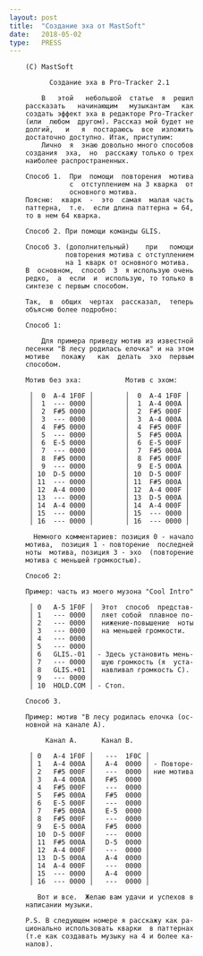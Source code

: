 ```yaml
---
layout: post
title:  "Создание эха от MastSoft"
date:   2018-05-02
type:   PRESS
---
```



		(C) MastSoft

		      Создание эха в Pro-Tracker 2.1

		    В   этой   небольшой  статье  я  решил
		рассказать   начинающим   музыкантам   как
		создать эффект эха в редакторе Pro-Tracker
		(или  любом  другом). Рассказ мой будет не
		долгий,   и   я  постараюсь  все  изложить
		достаточно доступно. Итак, приступим:
		    Лично  я  знаю довольно много способов
		создания  эха,  но  расскажу только о трех
		наиболее распространенных.

		Способ 1.  При  помощи  повторения  мотива
		           с  отступлением на 3 кварка  от
		           основного мотива.
		Поясню:  кварк  -  это  самая  малая часть
		паттерна,  т.е.  если длина паттерна = 64,
		то в нем 64 кварка.

		Способ 2. При помощи команды GLIS.

		Способ 3. (дополнительный)    при   помощи
		          повторения мотива с отступлением
		          на 1 кварк от основного мотива.
		В  основном,  способ  3  я использую очень
		редко,  а  если  и  использую, то только в
		синтезе с первым способом.

		Так,  в  общих  чертах  рассказал,  теперь
		объясню более подробно:

		Способ 1:

		    Для примера приведу мотив из известной
		песенки "В лесу родилась елочка" и на этом
		мотиве   покажу   как  делать  эхо  первым
		способом.

		Мотив без эха:           Мотив с эхом:

		 │  0  A-4 1F0F │        │  0  A-4 1F0F │
		 │  1  --- 0000 │        │  1  A-4 000A │
		 │  2  F#5 0000 │        │  2  F#5 000F │
		 │  3  --- 0000 │        │  3  A-4 000A │
		 │  4  F#5 0000 │        │  4  F#5 000F │
		 │  5  --- 0000 │        │  5  F#5 000A │
		 │  6  E-5 0000 │        │  6  E-5 000F │
		 │  7  --- 0000 │        │  7  F#5 000A │
		 │  8  F#5 0000 │        │  8  F#5 000F │
		 │  9  --- 0000 │        │  9  E-5 000A │
		 │ 10  D-5 0000 │        │ 10  D-5 000F │
		 │ 11  --- 0000 │        │ 11  F#5 000A │
		 │ 12  A-4 0000 │        │ 12  A-4 000F │
		 │ 13  --- 0000 │        │ 13  D-5 000A │
		 │ 14  A-4 0000 │        │ 14  A-4 000F │
		 │ 15  --- 0000 │        │ 15  --- 0000 │
		 │ 16  --- 0000 │        │ 16  --- 0000 │

		  Немного комментариев: позиция 0 - начало
		мотива,  позиция 1 - повторение  последней
		ноты  мотива, позиция 3 - эхо  (повторение
		мотива с меньшей громкостью).

		Способ 2:

		Пример: часть из моего музона "Cool Intro"

		 │ 0   A-5 1F0F │  Этот  способ  представ-
		 │ 1   --- 0000 │  ляет собой  плавное по-
		 │ 2   --- 0000 │  нижение-повышение  ноты
		 │ 3   --- 0000 │  на меньшей громкости.
		 │ 4   --- 0000 │
		 │ 5   --- 0000 │
		 │ 6   GLIS.-01 │ - Здесь установить мень-
		 │ 7   --- 0000 │  шую громкость (я  уста-
		 │ 8   GLIS.+01 │  навливал громкость C).
		 │ 9   --- 0000 │
		 │ 10  HOLD.COM │ - Стоп.

		Способ 3.

		Пример: мотив "В лесу родилась елочка (ос-
		новной на канале A).

		     Канал A.      Канал B.

		 │ 0   A-4 1F0F │   ---  1F0C │
		 │ 1   A-4 000A │   A-4  0000 │ - Повторе-
		 │ 2   F#5 000F │   ---  0000 │ ние мотива
		 │ 3   A-4 000A │   F#5  0000 │
		 │ 4   F#5 000F │   ---  0000 │
		 │ 5   F#5 000A │   F#5  0000 │
		 │ 6   E-5 000F │   ---  0000 │
		 │ 7   F#5 000A │   E-5  0000 │
		 │ 8   F#5 000F │   ---  0000 │
		 │ 9   E-5 000A │   F#5  0000 │
		 │ 10  D-5 000F │   ---  0000 │
		 │ 11  F#5 000A │   D-5  0000 │
		 │ 12  A-4 000F │   ---  0000 │
		 │ 13  D-5 000A │   A-4  0000 │
		 │ 14  A-4 000F │   ---  0000 │
		 │ 15  --- 0000 │   A-4  0000 │
		 │ 16  --- 0000 │   ---  0000 │

		   Вот и все.  Желаю вам удачи и успехов в
		написании музыки.

		P.S. В следующем номере я расскажу как ра-
		ционально использовать кварки  в паттернах
		(т.е как создавать музыку на 4 и более ка-
		налов).
